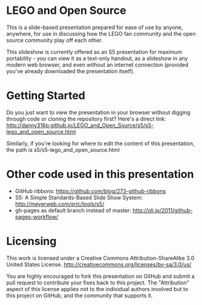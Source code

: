 # LEGO and Open Source

This is a slide-based presentation prepared for ease of use by anyone, anywhere, for use in discussing how the LEGO fan community and the open source community play off each other.

This slideshow is currently offered as an S5 presentation for maximum portability - you can view it as a text-only handout, as a slideshow in any modern web browser, and even without an internet connection (provided you've already downloaded the presentation itself).

# Getting Started

Do you just want to view the presentation in your browser without digging through code or cloning the repository first? Here's a direct link:
http://danny316p.github.io/LEGO_and_Open_Source/s5/s5-lego_and_open_source.html

Similarly, if you're looking for where to edit the content of this presentation, the path is s5/s5-lego_and_open_source.html

# Other code used in this presentation

* GitHub ribbons: https://github.com/blog/273-github-ribbons
* S5: A Simple Standards-Based Slide Show System: http://meyerweb.com/eric/tools/s5/
* gh-pages as default branch instead of master: http://oli.jp/2011/github-pages-workflow/

# Licensing

This work is licensed under a Creative Commons Attribution-ShareAlike 3.0 United States License.
http://creativecommons.org/licenses/by-sa/3.0/us/

You are highly encouraged to fork this presentation on GitHub and submit a pull request to contribute your fixes back to this project. The "Attribution" aspect of this license applies not to the individual authors involved but to this project on GitHub, and the community that supports it.
